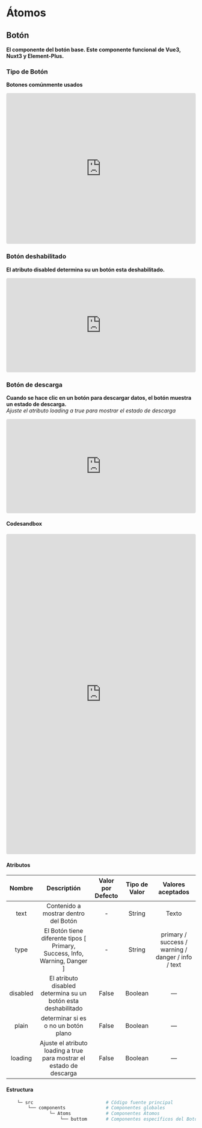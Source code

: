 <spam id="epale" ref="alo">

  <!-- # Component -->

  # Átomos

  ## Botón

  **El componente del botón base. Este componente funcional de Vue3, Nuxt3 y Element-Plus.**

### Tipo de Botón

**Botones comúnmente usados**

<iframe
  src="https://codesandbox.io/embed/docs-component-atom-button-all-type-7x5mmj?file=/src/App.vue?view=preview&hidenavigation=1&9"
  style="width:100%; height:400px; border:0; border-radius: 4px; overflow:auto;"
  allow="accelerometer; ambient-light-sensor; camera; encrypted-media; geolocation; gyroscope; hid; microphone; midi; payment; usb; vr; xr-spatial-tracking"
  sandbox="allow-forms allow-modals allow-popups allow-presentation allow-same-origin allow-scripts"
></iframe>

### Botón deshabilitado

**El atributo disabled determina su un botón esta deshabilitado.**

<iframe
    src="https://codesandbox.io/embed/docs-component-atom-button-disable-gis8ni?file=/src/App.vue?view=preview&hidenavigation=1&9"
    style="width:100%; height:250px; border:0; border-radius: 4px; overflow:hidden;"
    allow="accelerometer; ambient-light-sensor; camera; encrypted-media; geolocation; gyroscope; hid; microphone; midi; payment; usb; vr; xr-spatial-tracking"
    sandbox="allow-forms allow-modals allow-popups allow-presentation allow-same-origin allow-scripts"
  ></iframe>

  ### Botón de descarga

**Cuando se hace clic en un botón para descargar datos, el botón muestra un estado de descarga.** <br>
*Ajuste el atributo loading a true para mostrar el estado de descarga*

<iframe
    src="https://codesandbox.io/embed/docs-component-atom-button-loading-slkiy6?file=/src/App.vue?view=preview&hidenavigation=1&9"
    style="width:100%; height:250px; border:0; border-radius: 4px; overflow:hidden;"
    allow="accelerometer; ambient-light-sensor; camera; encrypted-media; geolocation; gyroscope; hid; microphone; midi; payment; usb; vr; xr-spatial-tracking"
    sandbox="allow-forms allow-modals allow-popups allow-presentation allow-same-origin allow-scripts"
  ></iframe>

  #### Codesandbox

  <iframe
    src="https://codesandbox.io/embed/docs-component-atom-button-dcr72v?from-embed=&file=/src/App.vue?view=preview&hidenavigation=1&9"
    style="width:100%; height:850px; border:0; border-radius: 4px; overflow:auto;"
    allow="accelerometer; ambient-light-sensor; camera; encrypted-media; geolocation; gyroscope; hid; microphone; midi; payment; usb; vr; xr-spatial-tracking"
    sandbox="allow-forms allow-modals allow-popups allow-presentation allow-same-origin allow-scripts"
  ></iframe>

  #### **Atributos**

  |   Nombre    | Descriptión | Valor por Defecto |   Tipo de Valor   | Valores aceptados |
  | :---------: | :-----------: | :-----------------: | :-----------: | :---------------: |
  |    text  | Contenido a mostrar dentro del Botón  |  -  | String |  Texto |
  |    type  | El Botón tiene diferente tipos [ Primary, Success, Info, Warning, Danger ]    | - | String | primary / success / warning / danger / info / text |
  |  disabled | El atributo disabled determina su un botón esta deshabilitado | False | Boolean | — |
  |  plain | determinar si es o no un botón plano | False | Boolean | — |
  |  loading | Ajuste el atributo loading a true para mostrar el estado de descarga | False | Boolean | — |

  #### **Estructura**

  ```bash
      └─ src                           # Código fuente principal
          └── components               # Componentes globales
                  └─ Atoms             # Componentes Átomos
                      └── buttom       # Componentes específicos del Botón
  ```
</spam>

<style>
:root {
  --content-width: 1050px !important;
}
</style>